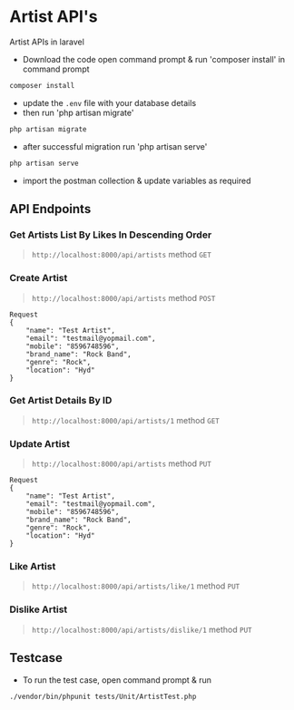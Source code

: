 # Artist API's
Artist APIs in laravel
- Download the code open command prompt & run 'composer install' in command prompt
```bash
composer install
```
- update the `.env` file with your database details
- then run 'php artisan migrate'
```bash
php artisan migrate
```
- after successful migration run 'php artisan serve'
```bash
php artisan serve
```
- import the postman collection & update variables as required

## API Endpoints
### Get Artists List By Likes In Descending Order
> `http://localhost:8000/api/artists` method `GET`

### Create Artist
> `http://localhost:8000/api/artists` method `POST`
```
Request
{
	"name": "Test Artist",
	"email": "testmail@yopmail.com",
	"mobile": "8596748596",
	"brand_name": "Rock Band",
	"genre": "Rock",
	"location": "Hyd"
}
```

### Get Artist Details By ID
> `http://localhost:8000/api/artists/1` method `GET`

### Update Artist
> `http://localhost:8000/api/artists` method `PUT`
```
Request
{
	"name": "Test Artist",
	"email": "testmail@yopmail.com",
	"mobile": "8596748596",
	"brand_name": "Rock Band",
	"genre": "Rock",
	"location": "Hyd"
}
```

### Like Artist
> `http://localhost:8000/api/artists/like/1` method `PUT`

### Dislike Artist
> `http://localhost:8000/api/artists/dislike/1` method `PUT`

## Testcase
- To run the test case, open command prompt & run
```
./vendor/bin/phpunit tests/Unit/ArtistTest.php
```
